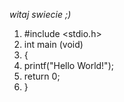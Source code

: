 *witaj swiecie ;)*

1. #include <stdio.h>
2. int main (void)
3. {
4. printf("Hello World!");
5. return 0;
6. }
